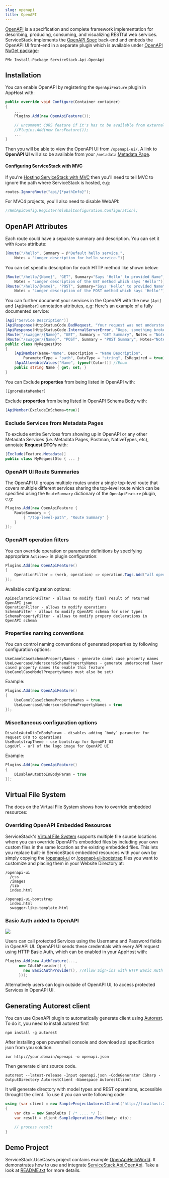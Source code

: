 ```yaml
---
slug: openapi
title: OpenAPI
---
```


[OpenAPI](http://swagger.io/) is a specification and complete framework implementation for describing, producing, consuming, and visualizing RESTful web services. ServiceStack implements the 
[OpenAPI Spec](https://github.com/swagger-api/swagger-spec/blob/master/versions/2.0.md) back-end and embeds the OpenAPI UI front-end in a separate plugin which is available under [OpenAPI NuGet package](http://nuget.org/packages/ServiceStack.Api.OpenApi/):

    PM> Install-Package ServiceStack.Api.OpenApi

## Installation

You can enable OpenAPI by registering the `OpenApiFeature` plugin in AppHost with:

```csharp
public override void Configure(Container container)
{
    ...
    Plugins.Add(new OpenApiFeature());

    // uncomment CORS feature if it's has to be available from external sites 
    //Plugins.Add(new CorsFeature()); 
    ...
}
```

Then you will be able to view the OpenAPI UI from `/openapi-ui/`. A link to **OpenAPI UI** will also be available from your `/metadata` [Metadata Page](/metadata-page).

#### Configuring ServiceStack with MVC

If you're [Hosting ServiceStack with MVC](/mvc-integration) then you'll need to tell MVC to ignore the path where ServiceStack is hosted, e.g:

```csharp
routes.IgnoreRoute("api/{*pathInfo}"); 
```

For MVC4 projects, you'll also need to disable WebAPI:

```csharp
//WebApiConfig.Register(GlobalConfiguration.Configuration);
```

## OpenAPI Attributes

Each route could have a separate summary and description. You can set it with `Route` attribute:

```csharp
[Route("/hello", Summary = @"Default hello service.", 
    Notes = "Longer description for hello service.")]
```

You can set specific description for each HTTP method like shown below:

```csharp
[Route("/hello/{Name}", "GET", Summary="Says 'Hello' to provided Name", 
    Notes = "Longer description of the GET method which says 'Hello'")]
[Route("/hello/{Name}", "POST", Summary="Says 'Hello' to provided Name", 
    Notes = "Longer description of the POST method which says 'Hello'")]
```

You can further document your services in the OpenAPI with the new `[Api]` and `[ApiMember]` annotation attributes, e,g: Here's an example of a fully documented service:

```csharp
[Api("Service Description")]
[ApiResponse(HttpStatusCode.BadRequest, "Your request was not understood")]
[ApiResponse(HttpStatusCode.InternalServerError, "Oops, something broke")]
[Route("/swagger/{Name}", "GET", Summary = "GET Summary", Notes = "Notes")]
[Route("/swagger/{Name}", "POST", Summary = "POST Summary", Notes="Notes")]
public class MyRequestDto
{
    [ApiMember(Name="Name", Description = "Name Description",
        ParameterType = "path", DataType = "string", IsRequired = true)]
    [ApiAllowableValues("Name", typeof(Color))] //Enum
    public string Name { get; set; }
}
```

You can Exclude **properties** from being listed in OpenAPI with:

```csharp
[IgnoreDataMember]
```

Exclude **properties** from being listed in OpenAPI Schema Body with:

```csharp
[ApiMember(ExcludeInSchema=true)]
```

### Exclude Services from Metadata Pages

To exclude entire Services from showing up in OpenAPI or any other Metadata Services (i.e. Metadata Pages, Postman, NativeTypes, etc), annotate **Request DTO's** with:

```csharp
[Exclude(Feature.Metadata)]
public class MyRequestDto { ... }
```

### OpenAPI UI Route Summaries

The OpenAPI UI groups multiple routes under a single top-level route that covers multiple different 
services sharing the top-level route which can be specified using the `RouteSummary` dictionary of 
the `OpenApiFeature` plugin, e.g: 

```csharp
Plugins.Add(new OpenApiFeature {
    RouteSummary = {
        { "/top-level-path", "Route Summary" }
    }
});
```

### OpenAPI operation filters

You can override operation or parameter definitions by specifying appropriate `Action<>` in plugin configuration:

```csharp
Plugins.Add(new OpenApiFeature()
{
    OperationFilter = (verb, operation) => operation.Tags.Add("all operations")
});
```

Available configuration options:

```
ApiDeclarationFilter - allows to modify final result of returned OpenAPI json
OperationFilter - allows to modify operations
SchemaFilter - allows to modify OpenAPI schema for user types
SchemaPropertyFilter - allows to modify propery declarations in OpenAPI schema
```

### Properties naming conventions

You can control naming conventions of generated properties by following configuration options:

```
UseCamelCaseSchemaPropertyNames - generate camel case property names
UseLowercaseUnderscoreSchemaPropertyNames - generate underscored lower cased property names (to enable this feature UseCamelCaseModelPropertyNames must also be set) 
```

Example:

```csharp
Plugins.Add(new OpenApiFeature()
{
    UseCamelCaseSchemaPropertyNames = true,
    UseLowercaseUnderscoreSchemaPropertyNames = true
});
```

### Miscellaneous configuration options

```
DisableAutoDtoInBodyParam - disables adding `body` parameter for request DTO to operations
UseBootstrapTheme - use bootstrap for OpenAPI UI
LogoUrl - url of the logo image for OpenAPI UI
```

Example:

```csharp
Plugins.Add(new OpenApiFeature()
{
    DisableAutoDtoInBodyParam = true
});
```


## Virtual File System

The docs on the Virtual File System shows how to override embedded resources:

### Overriding OpenAPI Embedded Resources

ServiceStack's [Virtual File System](/virtual-file-system) supports multiple file source locations where you can override OpenAPI's embedded files by including your own custom files in the same location as the existing embedded files. This lets you replace built-in ServiceStack embedded resources with your own by simply copying the [/openapi-ui](https://github.com/ServiceStack/ServiceStack/tree/master/src/ServiceStack.Api.OpenApi/openapi-ui) or [/openapi-ui-bootstrap](https://github.com/ServiceStack/ServiceStack/tree/master/src/ServiceStack.Api.OpenApi/openapi-ui-bootstrap) files you want to customize and placing them in your Website Directory at:

```
/openapi-ui
  /css
  /images
  /lib
  index.html

/openapi-ui-bootstrap
  index.html
  swagger-like-template.html
```

### Basic Auth added to OpenAPI

![](https://raw.githubusercontent.com/ServiceStack/Assets/master/img/release-notes/swagger-basicauth.png)

Users can call protected Services using the Username and Password fields in OpenAPI UI. 
OpenAPI UI sends these credentials with every API request using HTTP Basic Auth, 
which can be enabled in your AppHost with:

```csharp
Plugins.Add(new AuthFeature(...,
      new IAuthProvider[] { 
        new BasicAuthProvider(), //Allow Sign-ins with HTTP Basic Auth
      }));
```

Alternatively users can login outside of OpenAPI UI, to access protected Services in OpenAPI UI.

## Generating Autorest client

You can use OpenAPI plugin to automatically generate client using [Autorest](https://guthub.com/Azure/Autorest). To do it, you need to install autorest first

    npm install -g autorest

After installing open powershell console and download api specification json from you solution.

    iwr http://your.domain/openapi -o openapi.json

Then generate client source code.

    autorest --latest-release -Input openapi.json -CodeGenerator CSharp -OutputDirectory AutorestClient -Namespace AutorestClient

It will generate directory with model types and REST operations, accessible throught the client. To use it you can write following code:

```csharp
using (var client = new SampleProjectAutorestClient("http://localhost:20000"))
{
    var dto = new SampleDto { /* .... */ }; 
    var result = client.SampleOperation.Post(body: dto);

    // process result
}
```    

## Demo Project

ServiceStack.UseCases project contains example [OpenApiHelloWorld](https://github.com/ServiceStack/ServiceStack.UseCases/tree/master/OpenApiHelloWorld). It demonstrates how to use and integrate [ServiceStack.Api.OpenApi](http://nuget.org/packages/ServiceStack.Api.OpenApi/). Take a look at [README.txt](https://github.com/ServiceStack/ServiceStack.UseCases/blob/master/OpenApiHelloWorld/README.txt) for more details.

